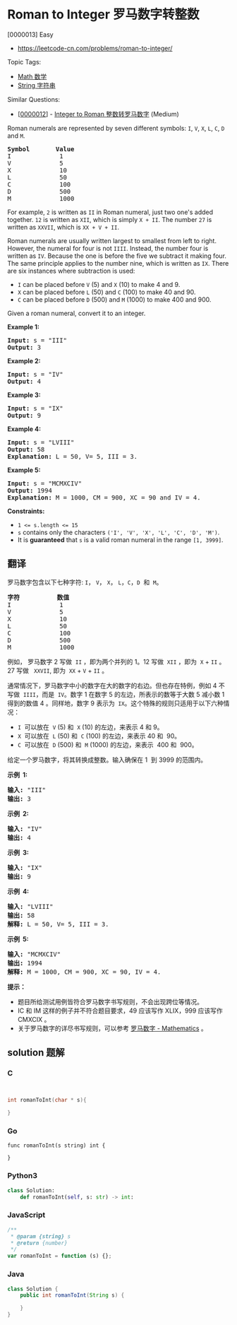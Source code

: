 # Roman to Integer 罗马数字转整数

[0000013] Easy

- https://leetcode-cn.com/problems/roman-to-integer/

Topic Tags:

- [Math 数学](https://leetcode-cn.com/tag/math/)
- [String 字符串](https://leetcode-cn.com/tag/string/)

Similar Questions:

- [[0000012](https://leetcode-cn.com/problems/integer-to-roman/)] - [Integer to Roman 整数转罗马数字](./0000012.integer-to-roman.md) (Medium)

Roman numerals are represented by seven different symbols: `I`, `V`, `X`, `L`, `C`, `D` and `M`.

<pre><strong>Symbol</strong>       <strong>Value</strong>
I             1
V             5
X             10
L             50
C             100
D             500
M             1000</pre>

For example, `2` is written as `II` in Roman numeral, just two one's added together. `12` is written as `XII`, which is simply `X + II`. The number `27` is written as `XXVII`, which is `XX + V + II`.

Roman numerals are usually written largest to smallest from left to right. However, the numeral for four is not `IIII`. Instead, the number four is written as `IV`. Because the one is before the five we subtract it making four. The same principle applies to the number nine, which is written as `IX`. There are six instances where subtraction is used:

- `I` can be placed before `V` (5) and `X` (10) to make 4 and 9.
- `X` can be placed before `L` (50) and `C` (100) to make 40 and 90.
- `C` can be placed before `D` (500) and `M` (1000) to make 400 and 900.

Given a roman numeral, convert it to an integer.

**Example 1:**

<pre><strong>Input:</strong> s = "III"
<strong>Output:</strong> 3
</pre>

**Example 2:**

<pre><strong>Input:</strong> s = "IV"
<strong>Output:</strong> 4
</pre>

**Example 3:**

<pre><strong>Input:</strong> s = "IX"
<strong>Output:</strong> 9
</pre>

**Example 4:**

<pre><strong>Input:</strong> s = "LVIII"
<strong>Output:</strong> 58
<strong>Explanation:</strong> L = 50, V= 5, III = 3.
</pre>

**Example 5:**

<pre><strong>Input:</strong> s = "MCMXCIV"
<strong>Output:</strong> 1994
<strong>Explanation:</strong> M = 1000, CM = 900, XC = 90 and IV = 4.
</pre>

**Constraints:**

- `1 <= s.length <= 15`
- `s` contains only the characters `('I', 'V', 'X', 'L', 'C', 'D', 'M')`.
- It is **guaranteed** that `s` is a valid roman numeral in the range `[1, 3999]`.

## 翻译

罗马数字包含以下七种字符: `I`， `V`， `X`， `L`，`C`，`D`  和  `M`。

<pre><strong>字符</strong>          <strong>数值</strong>
I             1
V             5
X             10
L             50
C             100
D             500
M             1000</pre>

例如， 罗马数字 2 写做  `II` ，即为两个并列的 1。12 写做  `XII` ，即为  `X` + `II` 。 27 写做   `XXVII`, 即为  `XX` + `V` + `II` 。

通常情况下，罗马数字中小的数字在大的数字的右边。但也存在特例，例如 4 不写做  `IIII`，而是  `IV`。数字 1 在数字 5 的左边，所表示的数等于大数 5 减小数 1 得到的数值 4 。同样地，数字 9 表示为  `IX`。这个特殊的规则只适用于以下六种情况：

- `I`  可以放在  `V` (5) 和  `X` (10) 的左边，来表示 4 和 9。
- `X`  可以放在  `L` (50) 和  `C` (100) 的左边，来表示 40 和  90。
- `C`  可以放在  `D` (500) 和  `M` (1000) 的左边，来表示  400 和  900。

给定一个罗马数字，将其转换成整数。输入确保在 1  到 3999 的范围内。

**示例  1:**

<pre><strong>输入:</strong>&nbsp;"III"
<strong>输出:</strong> 3</pre>

**示例  2:**

<pre><strong>输入:</strong>&nbsp;"IV"
<strong>输出:</strong> 4</pre>

**示例  3:**

<pre><strong>输入:</strong>&nbsp;"IX"
<strong>输出:</strong> 9</pre>

**示例  4:**

<pre><strong>输入:</strong>&nbsp;"LVIII"
<strong>输出:</strong> 58
<strong>解释:</strong> L = 50, V= 5, III = 3.
</pre>

**示例  5:**

<pre><strong>输入:</strong>&nbsp;"MCMXCIV"
<strong>输出:</strong> 1994
<strong>解释:</strong> M = 1000, CM = 900, XC = 90, IV = 4.</pre>

**提示：**

- 题目所给测试用例皆符合罗马数字书写规则，不会出现跨位等情况。
- IC 和 IM 这样的例子并不符合题目要求，49 应该写作 XLIX，999 应该写作 CMXCIX 。
- 关于罗马数字的详尽书写规则，可以参考 [罗马数字 - Mathematics](https://b2b.partcommunity.com/community/knowledge/zh_CN/detail/10753/%E7%BD%97%E9%A9%AC%E6%95%B0%E5%AD%97#knowledge_article) 。

## solution 题解

### C

```c


int romanToInt(char * s){

}
```

### Go

```golang
func romanToInt(s string) int {

}
```

### Python3

```python
class Solution:
    def romanToInt(self, s: str) -> int:
```

### JavaScript

```javascript
/**
 * @param {string} s
 * @return {number}
 */
var romanToInt = function (s) {};
```

### Java

```java
class Solution {
    public int romanToInt(String s) {

    }
}
```
